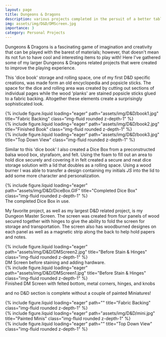 ```yaml
---
layout: page
title: Dungeons & Dragons
description: various projects completed in the persuit of a better tabletop experience!
img: assets/img/D&D/DMScreen.jpg
importance: 3
category: Personal Projects
---
```


Dungeons & Dragons is a fascinating game of imagination and creativity that can be played with the barest of materials; however, that doesn't mean its not fun to have cool and interesting items to play with! Here I've gathered some of my larger Dungeons & Dragons related projects that were created to improve the playing experience.




This 'dice book' storage and rolling space, one of my first D&D specific creations, was made form an old encyclopedia and popsicle sticks. The space for the dice and rolling area was created by cutting out sections of individual pages while the wood 'planks' are stained popsicle sticks glued to a fabric backing. Altogether these elements create a surprisingly sophisticated look.

<div class="row">
    <div class="col-sm mt-3 mt-md-0">
        {% include figure.liquid loading="eager" path="assets/img/D&D/book1.jpg" title="Fabric Backing" class="img-fluid rounded z-depth-1" %}
    </div>
    <div class="col-sm mt-3 mt-md-0">
        {% include figure.liquid loading="eager" path="assets/img/D&D/book2.jpg" title="Finished Book" class="img-fluid rounded z-depth-1" %}
    </div>
    <div class="col-sm mt-3 mt-md-0">
        {% include figure.liquid loading="eager" path="assets/img/D&D/book3.jpg" title="Top Down View" class="img-fluid rounded z-depth-1" %}
    </div>
</div>

Similar to this 'dice book' I also created a Dice Box from a preconstructed balsa wood box, styrafaom, and felt. Using the foam to fill out an area to hold dice securely and covering it in felt created a secure and neat dice storage solution with a lid that doubles as a rolling space. Using a wood burner I was able to transfer a design containing my initials _JS_ into the lid to add some more character and personalization.


<div class="row">
   <div class="col-sm mt-3 mt-md-0">
       {% include figure.liquid loading="eager" path="assets/img/D&D/DiceBox.GIF" title="Completed Dice Box" class="img-fluid rounded z-depth-1" %}
   </div>
</div>
<div class="caption">
   The completed Dice Box in use.
</div>


My favorite project, as well as my largest D&D related project, is my Dungeon Master Screen. The screen was created from four panels of wood secured together with hinges to give the ability to fold the screen for storage and transportation. The screen also has woodburned designes on each panel as well as a magnetic strip along the back to help hold papers and notes.

<div class="row">
   <div class="col-sm mt-3 mt-md-0">
       {% include figure.liquid loading="eager" path="assets/img/D&D/DMScreen2.jpg" title="Before Stain & Hinges" class="img-fluid rounded z-depth-1" %}
   </div>
</div>
<div class="caption">
   DM Screen before staining and adding hardware.
</div>

<div class="row">
   <div class="col-sm mt-3 mt-md-0">
       {% include figure.liquid loading="eager" path="assets/img/D&D/DMScreen1.jpg" title="Before Stain & Hinges" class="img-fluid rounded z-depth-1" %}
   </div>
</div>
<div class="caption">
    Finished DM Screen with felted bottom, metal corners, hinges, and knobs
</div>


and no D&D section is complete without a couple of painted Miniatures!

<div class="row">

<div class="row">
    <div class="col-sm mt-3 mt-md-0">
        {% include figure.liquid loading="eager" path="" title="Fabric Backing" class="img-fluid rounded z-depth-1" %}
    </div>
    <div class="col-sm mt-3 mt-md-0">
        {% include figure.liquid loading="eager" path="assets/img/D&D/mini.jpg" title="Painted Minis" class="img-fluid rounded z-depth-1" %}
    </div>
    <div class="col-sm mt-3 mt-md-0">
        {% include figure.liquid loading="eager" path="" title="Top Down View" class="img-fluid rounded z-depth-1" %}
    </div>
</div>
